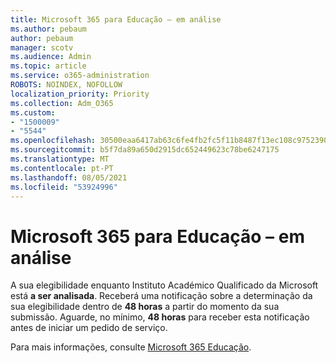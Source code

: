 ```yaml
---
title: Microsoft 365 para Educação – em análise
ms.author: pebaum
author: pebaum
manager: scotv
ms.audience: Admin
ms.topic: article
ms.service: o365-administration
ROBOTS: NOINDEX, NOFOLLOW
localization_priority: Priority
ms.collection: Adm_O365
ms.custom:
- "1500009"
- "5544"
ms.openlocfilehash: 30500eaa6417ab63c6fe4fb2fc5f11b8487f13ec108c9752390825a36e3adc6b
ms.sourcegitcommit: b5f7da89a650d2915dc652449623c78be6247175
ms.translationtype: MT
ms.contentlocale: pt-PT
ms.lasthandoff: 08/05/2021
ms.locfileid: "53924996"
---
```

# <a name="microsoft-365-for-education---under-review"></a>Microsoft 365 para Educação – em análise

A sua elegibilidade enquanto Instituto Académico Qualificado da Microsoft está **a ser analisada**. Receberá uma notificação sobre a determinação da sua elegibilidade dentro de **48 horas** a partir do momento da sua submissão. Aguarde, no mínimo, **48 horas** para receber esta notificação antes de iniciar um pedido de serviço.

Para mais informações, consulte [Microsoft 365 Educação](https://www.microsoft.com/education/buy-license/microsoft365).
